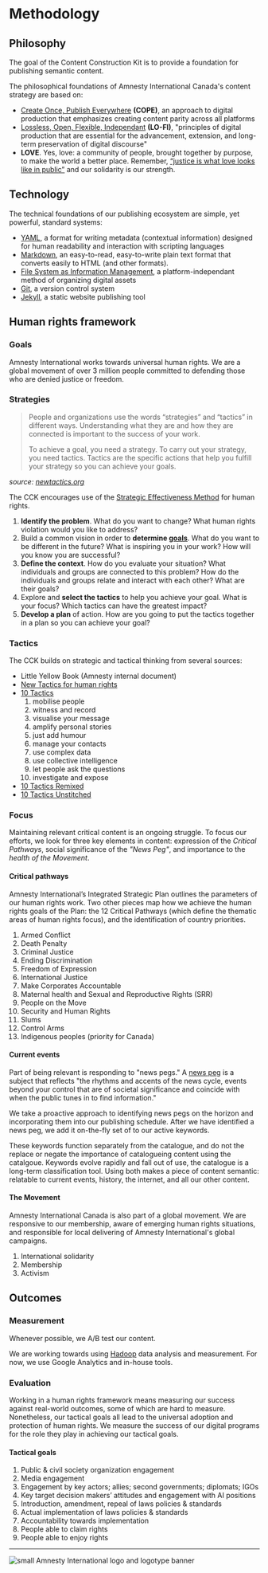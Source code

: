 Methodology
=======================

## Philosophy

The goal of the Content Construction Kit is to provide a foundation for publishing semantic content.

The philosophical foundations of Amnesty International Canada's content strategy are based on:
- [Create Once, Publish Everywhere](http://blog.programmableweb.com/2009/10/13/cope-create-once-publish-everywhere/) **(COPE)**, an approach to digital production that emphasizes creating content parity across all platforms
- [Lossless, Open, Flexible, Independant](http://kairos.technorhetoric.net/12.3/topoi/stolley/) **(LO-FI)**, "principles of digital production that are essential for the advancement, extension, and long-term preservation of digital discourse"
- **LOVE**. Yes, love: a community of people, brought together by purpose, to make the world a better place. Remember, [“justice is what love looks like in public”](http://youtu.be/nGqP7S_WO6o) and our solidarity is our strength. 

## Technology

The technical foundations of our publishing ecosystem are simple, yet powerful, standard systems:
- [YAML](http://www.yaml.org/), a format for writing metadata (contextual information) designed for human readability and interaction with scripting languages
- [Markdown](http://daringfireball.net/projects/markdown/), an easy-to-read, easy-to-write plain text format that converts easily to HTML (and other formats).
- [File System as Information Management](http://dougist.com/2009/08/file-system-infobase-manager/), a platform-independant method of organizing digital assets
- [Git](http://git-scm.com/), a version control system
- [Jekyll](http://jekyllrb.com/), a static website publishing tool

## Human rights framework

### Goals

Amnesty International works towards universal human rights. We are a global movement of over 3 million people committed to defending those who are denied justice or freedom.

### Strategies

>People and organizations use the words “strategies” and “tactics” in different ways.  Understanding what they are and how they are connected is important to the success of your work.
>
>To achieve a goal, you need a strategy. To carry out your strategy, you need tactics. Tactics are the specific actions that help you fulfill your strategy so you can achieve your goals.

_source: [newtactics.org](https://www.newtactics.org/training/what-are-strategies)_

The CCK encourages use of the [Strategic Effectiveness Method](https://www.newtactics.org/training/strategic-effectiveness-method) for human rights. 

1. **Identify the problem**. What do you want to change? What human rights violation would you like to address?
2. Build a common vision in order to **determine [goals](https://github.com/AmnestyInternational/ContentKit/wiki/Methodology#tactical-goals)**. What do you want to be different in the future? What is inspiring you in your work? How will you know you are successful?
3. **Define the context**. How do you evaluate your situation? What individuals and groups are connected to this problem? How do the individuals and groups relate and interact with each other? What are their goals?
4. Explore and **select the tactics** to help you achieve your goal. What is your focus? Which tactics can have the greatest impact?
5. **Develop a plan** of action. How are you going to put the tactics together in a plan so you can achieve your goal?

### Tactics

The CCK builds on strategic and tactical thinking from several sources:
- Little Yellow Book (Amnesty internal document)
- [New Tactics for human rights](https://www.newtactics.org/training/what-are-strategies)
- [10 Tactics](https://archive.informationactivism.org/)
    1. mobilise people
    2. witness and record
    3. visualise your message
    4. amplify personal stories
    5. just add humour
    6. manage your contacts
    7. use complex data
    8. use collective intelligence
    9. let people ask the questions
    10. investigate and expose
- [10 Tactics Remixed](https://informationactivism.org/en)
- [10 Tactics Unstitched](https://unstitched.informationactivism.org/en)

### Focus

Maintaining relevant critical content is an ongoing struggle. To focus our efforts, we look for three key elements in content: expression of the _Critical Pathways_, social significance of the _"News Peg"_, and importance to the _health of the Movement_.

#### Critical pathways

Amnesty International’s Integrated Strategic Plan outlines the parameters of our human rights work. Two other pieces map how we achieve the human rights goals of the Plan: the 12 Critical Pathways (which define the thematic areas of human rights focus), and the identification of country priorities.  

1. Armed Conflict
2. Death Penalty
3. Criminal Justice
4. Ending Discrimination 
5. Freedom of Expression
6. International Justice
7. Make Corporates Accountable
8. Maternal health and Sexual and Reproductive Rights (SRR) 
9. People on the Move
10. Security and Human Rights 
11. Slums 
12. Control Arms
13. Indigenous peoples (priority for Canada)

#### Current events

Part of being relevant is responding to "news pegs." A [news peg](http://source.mozillaopennews.org/en-US/learning/what-you-need-news-peg/) is a subject that reflects "the rhythms and accents of the news cycle, events beyond your control that are of societal significance and coincide with when the public tunes in to find information." 

We take a proactive approach to identifying news pegs on the horizon and incorporating them into our publishing schedule. After we have identified a news peg, we add it on-the-fly set of to our active keywords. 

These keywords function separately from the catalogue, and do not the replace or negate the importance of catalogueing content using the catalgoue. Keywords evolve rapidly and fall out of use, the catalogue is a long-term classification tool. Using both makes a piece of content semantic: relatable to current events, history, the internet, and all our other content.

#### The Movement

Amnesty International Canada is also part of a global movement. We are responsive to our membership, aware of emerging human rights situations, and responsible for local delivering of Amnesty International's global campaigns. 

1. International solidarity
2. Membership 
3. Activism

## Outcomes

### Measurement

Whenever possible, we A/B test our content.

We are working towards using [Hadoop](http://developer.yahoo.com/hadoop/) data analysis and measurement. For now, we use Google Analytics and in-house tools. 

### Evaluation

Working in a human rights framework means measuring our success against real-world outcomes, some of which are hard to measure. Nonetheless, our tactical goals all lead to the universal adoption and protection of human rights. We measure the success of our digital programs for the role they play in achieving our tactical goals.

#### Tactical goals
1. Public & civil society organization engagement
1. Media engagement
1. Engagement by key actors; allies; second governments; diplomats; IGOs
1. Key target decision makers’ attitudes and engagement with AI positions
1. Introduction, amendment, repeal of laws policies & standards
1. Actual implementation of laws policies & standards
1. Accountability towards implementation
1. People able to claim rights
1. People able to enjoy rights

---
![small Amnesty International logo and logotype banner](http://amnesty.ca/sites/default/files/ai-lockup-k-banner-footer.png)